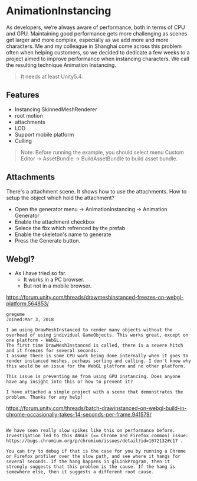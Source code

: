 # AnimationInstancing

As developers, we’re always aware of performance, both in terms of CPU and GPU. Maintaining good performance gets more challenging as scenes get larger and more complex, especially as we add more and more characters. Me and my colleague in Shanghai come across this problem often when helping customers, so we decided to dedicate a few weeks to a project aimed to improve performance when instancing characters. We call the resulting technique Animation Instancing.
> It needs at least Unity5.4.

## Features

* Instancing SkinnedMeshRenderer
* root motion
* attachments
* LOD
* Support mobile platform
* Culling

> Note:
Before running the example, you should select menu Custom Editor -> AssetBundle -> BuildAssetBundle to build asset bundle.

## Attachments

There's a attachment scene. It shows how to use the attachments.
How to setup the object which hold the attachment?

* Open the generator menu -> AnimationInstancing -> Animation Generator
* Enable the attachment checkbox
* Selece the fbx which refrenced by the prefab
* Enable the skeleton's name to generate
* Press the Generate button.

## Webgl?

* As I have tried so far.
  * It works in a PC browser.
  * But not in a mobile browser.

<https://forum.unity.com/threads/drawmeshinstanced-freezes-on-webgl-platform.564853/>

```text
gregume
Joined:Mar 3, 2018

I am using DrawMeshInstanced to render many objects without the overhead of using individual GameObjects. This works great, except on one platform - WebGL.
The first time DrawMeshInstanced is called, there is a severe hitch and it freezes for several seconds.
I assume there is some CPU work being done internally when it goes to render instanced meshes, perhaps sorting and culling. I don't know why this would be an issue for the WebGL platform and no other platform.

This issue is preventing me from using GPU instancing. Does anyone have any insight into this or how to prevent it?

I have attached a simple project with a scene that demonstrates the problem. Thanks for any help!

```

<https://forum.unity.com/threads/batch-drawinstanced-on-webgl-build-in-chrome-occasionally-takes-14-seconds-per-frame.941579/>

```text

We have seen really slow spikes like this on performance before. Investigation led to this ANGLE (== Chrome and Firefox common) issue: https://bugs.chromium.org/p/chromium/issues/detail?id=1072132#c17 .

You can try to debug if that is the case for you by running a Chrome or Firefox profiler over the slow path, and see where it hangs for several seconds. If the hang happens in glLinkProgram, then it strongly suggests that this problem is the cause. If the hang is somewhere else, then it suggests a different root cause.

```
